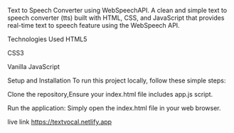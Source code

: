 Text to Speech Converter using WebSpeechAPI.
A clean and simple text to speech converter (tts) built with HTML, CSS, and JavaScript that provides real-time text to speech feature using the WebSpeech API.

Technologies Used
HTML5

CSS3

Vanilla JavaScript

Setup and Installation
To run this project locally, follow these simple steps:

Clone the repository,Ensure your index.html file includes app.js script.

Run the application:
Simply open the index.html file in your web browser.

live link
https://textvocal.netlify.app
